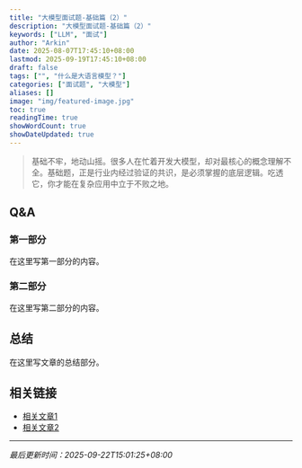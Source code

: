 ```yaml
---
title: "大模型面试题-基础篇（2）"
description: "大模型面试题-基础篇（2）"
keywords: ["LLM", "面试"]
author: "Arkin"
date: 2025-08-07T17:45:10+08:00
lastmod: 2025-09-19T17:45:10+08:00
draft: false
tags: ["", "什么是大语言模型？"]
categories: ["面试题", "大模型"]
aliases: []
image: "img/featured-image.jpg"
toc: true
readingTime: true
showWordCount: true
showDateUpdated: true
---
```


> 基础不牢，地动山摇。很多人在忙着开发大模型，却对最核心的概念理解不全。基础题，正是行业内经过验证的共识，是必须掌握的底层逻辑。吃透它，你才能在复杂应用中立于不败之地。

## Q&A


### 第一部分

在这里写第一部分的内容。

### 第二部分

在这里写第二部分的内容。

## 总结

在这里写文章的总结部分。

## 相关链接

- [相关文章1](/posts/related-post-1)
- [相关文章2](/posts/related-post-2)

---

*最后更新时间：2025-09-22T15:01:25+08:00*
